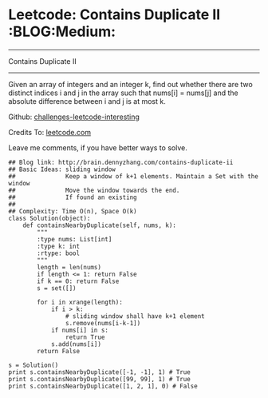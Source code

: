# Leetcode: Contains Duplicate II     :BLOG:Medium:


---

Contains Duplicate II  

---

Given an array of integers and an integer k, find out whether there are two distinct indices i and j in the array such that nums[i] = nums[j] and the absolute difference between i and j is at most k.  

Github: [challenges-leetcode-interesting](https://github.com/DennyZhang/challenges-leetcode-interesting/tree/master/contains-duplicate-ii)  

Credits To: [leetcode.com](https://leetcode.com/problems/contains-duplicate-ii/description/)  

Leave me comments, if you have better ways to solve.  

    ## Blog link: http://brain.dennyzhang.com/contains-duplicate-ii
    ## Basic Ideas: sliding window
    ##              Keep a window of k+1 elements. Maintain a Set with the window
    ##              Move the window towards the end.
    ##              If found an existing
    ##
    ## Complexity: Time O(n), Space O(k)
    class Solution(object):
        def containsNearbyDuplicate(self, nums, k):
            """
            :type nums: List[int]
            :type k: int
            :rtype: bool
            """
            length = len(nums)
            if length <= 1: return False
            if k == 0: return False
            s = set([])
    
            for i in xrange(length):
                if i > k:
                    # sliding window shall have k+1 element
                    s.remove(nums[i-k-1])
                if nums[i] in s:
                    return True
                s.add(nums[i])
            return False
    
    s = Solution()
    print s.containsNearbyDuplicate([-1, -1], 1) # True
    print s.containsNearbyDuplicate([99, 99], 1) # True
    print s.containsNearbyDuplicate([1, 2, 1], 0) # False